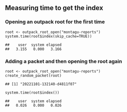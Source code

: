 Measuring time to get the index
-------------------------------

### Opening an outpack root for the first time

    root <- outpack_root_open("montagu-reports")
    system.time(root$index(skip_cache=TRUE))

    ##    user  system elapsed 
    ##   3.155   0.000   3.166

### Adding a packet and then opening the root again

    root <- outpack_root_open("montagu-reports")
    create_random_packet(root)

    ## [1] "20221101-132140-d4811f07"

    system.time(root$index())

    ##    user  system elapsed 
    ##   0.026   0.000   0.026
